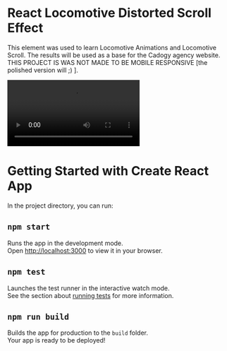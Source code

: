 # React Locomotive Distorted Scroll Effect

This element was used to learn Locomotive Animations and Locomotive Scroll. The results will be used as a base for the Cadogy agency website. THIS PROJECT IS WAS NOT MADE TO BE MOBILE RESPONSIVE [the polished version will ;) ].

![](https://i.gyazo.com/32ae5cd30c8c9fc5e2ba07a6de0b6a72.mp4)


# Getting Started with Create React App

In the project directory, you can run:

## `npm start`

Runs the app in the development mode.\
Open [http://localhost:3000](http://localhost:3000) to view it in your browser.

## `npm test`

Launches the test runner in the interactive watch mode.\
See the section about [running tests](https://facebook.github.io/create-react-app/docs/running-tests) for more information.

## `npm run build`

Builds the app for production to the `build` folder.\
Your app is ready to be deployed!
